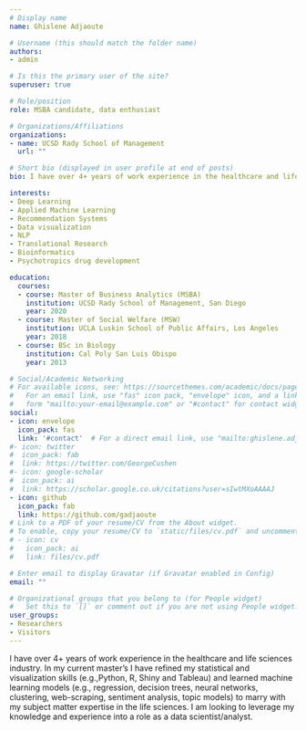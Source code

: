 ```yaml
---
# Display name
name: Ghislene Adjaoute

# Username (this should match the folder name)
authors:
- admin

# Is this the primary user of the site?
superuser: true

# Role/position
role: MSBA candidate, data enthusiast

# Organizations/Affiliations
organizations:
- name: UCSD Rady School of Management
  url: ""

# Short bio (displayed in user profile at end of posts)
bio: I have over 4+ years of work experience in the healthcare and life sciences industry. In my current master’s I have refined my statistical and visualization skills (e.g.,Python, R, Shiny and Tableau) and learned machine learning models (e.g., regression, decision trees, neural networks, clustering, web-scraping, sentiment analysis, topic models) to marry with my subject matter expertise in the life sciences. I am looking to leverage my knowledge and experience into a role as a data scientist/analyst.

interests:
- Deep Learning
- Applied Machine Learning
- Recommendation Systems
- Data visualization
- NLP
- Translational Research
- Bioinformatics
- Psychotropics drug development

education:
  courses:
  - course: Master of Business Analytics (MSBA)
    institution: UCSD Rady School of Management, San Diego
    year: 2020
  - course: Master of Social Welfare (MSW)
    institution: UCLA Luskin School of Public Affairs, Los Angeles
    year: 2018
  - course: BSc in Biology
    institution: Cal Poly San Luis Obispo
    year: 2013

# Social/Academic Networking
# For available icons, see: https://sourcethemes.com/academic/docs/page-builder/#icons
#   For an email link, use "fas" icon pack, "envelope" icon, and a link in the
#   form "mailto:your-email@example.com" or "#contact" for contact widget.
social:
- icon: envelope
  icon_pack: fas
  link: '#contact'  # For a direct email link, use "mailto:ghislene.adjaoute@rady.ucsd.edu".
#- icon: twitter
#  icon_pack: fab
#  link: https://twitter.com/GeorgeCushen
#- icon: google-scholar
#  icon_pack: ai
#  link: https://scholar.google.co.uk/citations?user=sIwtMXoAAAAJ
- icon: github
  icon_pack: fab
  link: https://github.com/gadjaoute
# Link to a PDF of your resume/CV from the About widget.
# To enable, copy your resume/CV to `static/files/cv.pdf` and uncomment the lines below.
# - icon: cv
#   icon_pack: ai
#   link: files/cv.pdf

# Enter email to display Gravatar (if Gravatar enabled in Config)
email: ""

# Organizational groups that you belong to (for People widget)
#   Set this to `[]` or comment out if you are not using People widget.
user_groups:
- Researchers
- Visitors
---
```


I have over 4+ years of work experience in the healthcare and life sciences industry. In my current master’s I have refined my statistical and visualization skills (e.g.,Python, R, Shiny and Tableau) and learned machine learning models (e.g., regression, decision trees, neural networks, clustering, web-scraping, sentiment analysis, topic models) to marry with my subject matter expertise in the life sciences. I am looking to leverage my knowledge and experience into a role as a data scientist/analyst.
